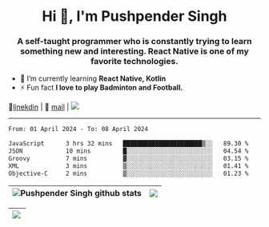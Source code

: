 <h1 align="center">Hi 👋, I'm Pushpender Singh</h1>
<h3 align="center">A self-taught programmer who is constantly trying to learn something new and interesting. React Native is one of my favorite technologies.</h3>

- 🌱 I’m currently learning **React Native, Kotlin**
- ⚡ Fun fact **I love to play Badminton and Football.**

👔[linekdin](https://www.linkedin.com/in/pushpender-singh-240061202/) | 📧 [mail](mailto:pushpendersingh694@gmail.com) | 
<a href="https://github.com/pushpender-singh-ap/pushpender-singh-ap">
    <img src="https://komarev.com/ghpvc/?username=pushpender-singh-ap&style=for-the-badge">
</a>


---

<!--START_SECTION:waka-->

```txt
From: 01 April 2024 - To: 08 April 2024

JavaScript      3 hrs 32 mins   ██████████████████████▒░░   89.30 %
JSON            10 mins         █░░░░░░░░░░░░░░░░░░░░░░░░   04.54 %
Groovy          7 mins          ▓░░░░░░░░░░░░░░░░░░░░░░░░   03.15 %
XML             3 mins          ▒░░░░░░░░░░░░░░░░░░░░░░░░   01.41 %
Objective-C     2 mins          ▒░░░░░░░░░░░░░░░░░░░░░░░░   01.23 %
```

<!--END_SECTION:waka-->


| <a><img align="center" src="https://github-readme-stats-iota-ecru-15.vercel.app/api?username=pushpender-singh-ap&show_icons=true&include_all_commits=true&theme=buefy&hide_border=true" alt="Pushpender Singh github stats" /></a> | <a><img align="center" src="https://github-readme-stats-iota-ecru-15.vercel.app/api/top-langs/?username=pushpender-singh-ap&layout=compact&theme=buefy&hide_border=true" /></a> |
| ------------- | ------------- |

| <a> <img align="left" src="https://github-readme-streak-stats.herokuapp.com/?user=pushpender-singh-ap" /></br> </a> |
| ------------- |
